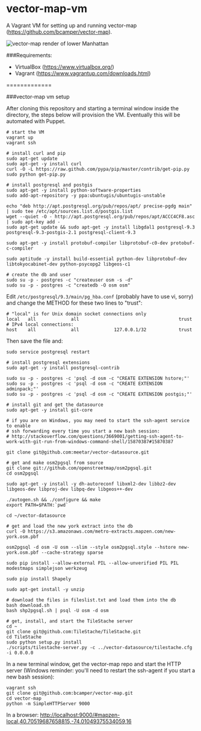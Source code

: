 vector-map-vm
=============

A Vagrant VM for setting up and running vector-map (https://github.com/bcamper/vector-map).

![vector-map render of lower Manhattan](https://pbs.twimg.com/media/BpuBdL_CEAAhpWw.png:large)

###Requirements:

- VirtualBox (https://www.virtualbox.org/)
- Vagrant (https://www.vagrantup.com/downloads.html)

=============

###vector-map vm setup

After cloning this repository and starting a terminal window inside the directory, the steps below will provision the VM. Eventually this will be automated with Puppet.

    # start the VM
    vagrant up
    vagrant ssh

    # install curl and pip
    sudo apt-get update
    sudo apt-get -y install curl
    curl -O -L https://raw.github.com/pypa/pip/master/contrib/get-pip.py
    sudo python get-pip.py

    # install postgresql and postgis
    sudo apt-get -y install python-software-properties
    sudo add-apt-repository -y ppa:ubuntugis/ubuntugis-unstable

    echo "deb http://apt.postgresql.org/pub/repos/apt/ precise-pgdg main" | sudo tee /etc/apt/sources.list.d/postgis.list
    wget --quiet -O - http://apt.postgresql.org/pub/repos/apt/ACCC4CF8.asc | sudo apt-key add -
    sudo apt-get update && sudo apt-get -y install libgdal1 postgresql-9.3 postgresql-9.3-postgis-2.1 postgresql-client-9.3

    sudo apt-get -y install protobuf-compiler libprotobuf-c0-dev protobuf-c-compiler

    sudo aptitude -y install build-essential python-dev libprotobuf-dev libtokyocabinet-dev python-psycopg2 libgeos-c1

    # create the db and user
    sudo su -p - postgres -c "createuser osm -s -d"
    sudo su -p - postgres -c "createdb -O osm osm"

Edit `/etc/postgresql/9.3/main/pg_hba.conf` (probably have to use vi, sorry) and change the METHOD for these two lines to "trust":

    # "local" is for Unix domain socket connections only
    local   all             all                                     trust
    # IPv4 local connections:
    host    all             all             127.0.0.1/32            trust

Then save the file and:

    sudo service postgresql restart

    # install postgresql extensions
    sudo apt-get -y install postgresql-contrib

    sudo su -p - postgres -c 'psql -d osm -c "CREATE EXTENSION hstore;"'
    sudo su -p - postgres -c 'psql -d osm -c "CREATE EXTENSION adminpack;"'
    sudo su -p - postgres -c 'psql -d osm -c "CREATE EXTENSION postgis;"'

    # install git and get the datasource
    sudo apt-get -y install git-core

    # if you are on Windows, you may need to start the ssh-agent service to enable
    # ssh forwarding every time you start a new bash session: 
    # http://stackoverflow.com/questions/3669001/getting-ssh-agent-to-work-with-git-run-from-windows-command-shell/15870387#15870387
    
    git clone git@github.com:meetar/vector-datasource.git

    # get and make osm2pgsql from source
    git clone git://github.com/openstreetmap/osm2pgsql.git
    cd osm2pgsql

    sudo apt-get -y install -y dh-autoreconf libxml2-dev libbz2-dev libgeos-dev libproj-dev libpq-dev libgeos++-dev

    ./autogen.sh && ./configure && make
    export PATH=$PATH:`pwd`

    cd ~/vector-datasource

    # get and load the new york extract into the db
    curl -O https://s3.amazonaws.com/metro-extracts.mapzen.com/new-york.osm.pbf

    osm2pgsql -d osm -U osm --slim --style osm2pgsql.style --hstore new-york.osm.pbf --cache-strategy sparse

    sudo pip install --allow-external PIL --allow-unverified PIL PIL modestmaps simplejson werkzeug

    sudo pip install Shapely

    sudo apt-get install -y unzip

    # download the files in fileslist.txt and load them into the db
    bash download.sh
    bash shp2pgsql.sh | psql -U osm -d osm

    # get, install, and start the TileStache server
    cd ~
    git clone git@github.com:TileStache/TileStache.git
    cd TileStache
    sudo python setup.py install
    ./scripts/tilestache-server.py -c ../vector-datasource/tilestache.cfg -i 0.0.0.0

In a new terminal window, get the vector-map repo and start the HTTP server (Windows reminder: you'll need to restart the ssh-agent if you start a new bash session):

    vagrant ssh
    git clone git@github.com:bcamper/vector-map.git
    cd vector-map
    python -m SimpleHTTPServer 9000

In a browser: <http://localhost:9000/#mapzen-local,40.70519687658815,-74.01049375534059,16>
